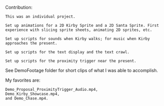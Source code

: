 Contribution:

    This was an individual project.

    Set up animations for a 2D Kirby Sprite and a 2D Santa Sprite. First experience with slicing sprite sheets, animating 2D sprites, etc.

    Set up scripts for sounds when Kirby walks; for music when Kirby approaches the present.

    Set up scripts for the text display and the text crawl.

    Set up scripts for the proximity trigger near the present. 


See DemoFootage folder for short clips of what I was able to accomplish.

My favorites are: 
  
    Demo_Proposal_ProximityTrigger_Audio.mp4, 
    Demo_Kirby_Showcase.mp4, 
    and Demo_Chase.mp4. 
